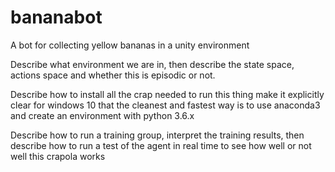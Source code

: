 # bananabot
A bot for collecting yellow bananas in a unity environment

Describe what environment we are in, then describe the state space, actions space and whether this is episodic or not.

Describe how to install all the crap needed to run this thing
make it explicitly clear for windows 10 that the cleanest and fastest way is to use anaconda3 and create an environment with python 3.6.x

Describe how to run a training group, interpret the training results, then describe how to run a test of the agent in real time to see how well or not well this crapola works